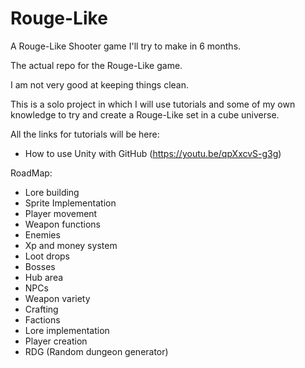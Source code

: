 # Rouge-Like
A Rouge-Like Shooter game I'll try to make in 6 months.

The actual repo for the Rouge-Like game.

I am not very good at keeping things clean.

This is a solo project in which I will use tutorials and some of my own knowledge to try and create a Rouge-Like set in a cube universe.

All the links for tutorials will be here:
 - How to use Unity with GitHub (https://youtu.be/qpXxcvS-g3g)
 
RoadMap:
 - Lore building
 - Sprite Implementation
 - Player movement
 - Weapon functions
 - Enemies
 - Xp and money system
 - Loot drops
 - Bosses
 - Hub area
 - NPCs
 - Weapon variety
 - Crafting
 - Factions
 - Lore implementation
 - Player creation
 - RDG (Random dungeon generator)

